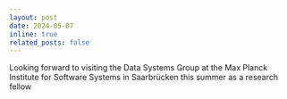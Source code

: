 ```yaml
---
layout: post
date: 2024-05-07
inline: true
related_posts: false
---
```


Looking forward to visiting the Data Systems Group at the Max Planck Institute for Software Systems in Saarbrücken this summer as a research fellow